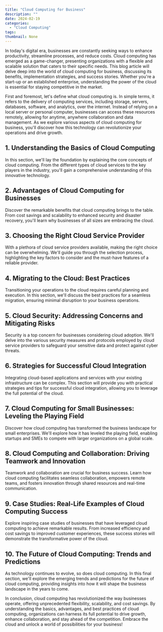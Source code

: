 ```yaml
---
title: "Cloud Computing for Business"
description: ""
date: 2024-02-19
categories:
  - "Cloud Computing"
tags:
thumbnail: None
---
```


<p>In today's digital era, businesses are constantly seeking ways to enhance productivity, streamline processes, and reduce costs. Cloud computing has emerged as a game-changer, presenting organizations with a flexible and scalable solution that caters to their specific needs. This blog article will delve deep into the world of cloud computing for business, discussing its benefits, implementation strategies, and success stories. Whether you're a start-up or an established enterprise, understanding the power of the cloud is essential for staying competitive in the market.</p>

<p>First and foremost, let's define what cloud computing is. In simple terms, it refers to the delivery of computing services, including storage, servers, databases, software, and analytics, over the internet. Instead of relying on a local server or personal computer, businesses can access these resources remotely, allowing for anytime, anywhere collaboration and data management. As we explore various aspects of cloud computing for business, you'll discover how this technology can revolutionize your operations and drive growth.</p>

<h2>1. Understanding the Basics of Cloud Computing</h2>
<p>In this section, we'll lay the foundation by explaining the core concepts of cloud computing. From the different types of cloud services to the key players in the industry, you'll gain a comprehensive understanding of this innovative technology.</p>

<h2>2. Advantages of Cloud Computing for Businesses</h2>
<p>Discover the remarkable benefits that cloud computing brings to the table. From cost savings and scalability to enhanced security and disaster recovery, you'll learn why businesses of all sizes are embracing the cloud.</p>

<h2>3. Choosing the Right Cloud Service Provider</h2>
<p>With a plethora of cloud service providers available, making the right choice can be overwhelming. We'll guide you through the selection process, highlighting the key factors to consider and the must-have features of a reliable provider.</p>

<h2>4. Migrating to the Cloud: Best Practices</h2>
<p>Transitioning your operations to the cloud requires careful planning and execution. In this section, we'll discuss the best practices for a seamless migration, ensuring minimal disruption to your business operations.</p>

<h2>5. Cloud Security: Addressing Concerns and Mitigating Risks</h2>
<p>Security is a top concern for businesses considering cloud adoption. We'll delve into the various security measures and protocols employed by cloud service providers to safeguard your sensitive data and protect against cyber threats.</p>

<h2>6. Strategies for Successful Cloud Integration</h2>
<p>Integrating cloud-based applications and services with your existing infrastructure can be complex. This section will provide you with practical strategies and tips for successful cloud integration, allowing you to leverage the full potential of the cloud.</p>

<h2>7. Cloud Computing for Small Businesses: Leveling the Playing Field</h2>
<p>Discover how cloud computing has transformed the business landscape for small enterprises. We'll explore how it has leveled the playing field, enabling startups and SMEs to compete with larger organizations on a global scale.</p>

<h2>8. Cloud Computing and Collaboration: Driving Teamwork and Innovation</h2>
<p>Teamwork and collaboration are crucial for business success. Learn how cloud computing facilitates seamless collaboration, empowers remote teams, and fosters innovation through shared resources and real-time communication.</p>

<h2>9. Case Studies: Real-Life Examples of Cloud Computing Success</h2>
<p>Explore inspiring case studies of businesses that have leveraged cloud computing to achieve remarkable results. From increased efficiency and cost savings to improved customer experiences, these success stories will demonstrate the transformative power of the cloud.</p>

<h2>10. The Future of Cloud Computing: Trends and Predictions</h2>
<p>As technology continues to evolve, so does cloud computing. In this final section, we'll explore the emerging trends and predictions for the future of cloud computing, providing insights into how it will shape the business landscape in the years to come.</p>

<p>In conclusion, cloud computing has revolutionized the way businesses operate, offering unprecedented flexibility, scalability, and cost savings. By understanding the basics, advantages, and best practices of cloud computing, organizations can harness its full potential to drive growth, enhance collaboration, and stay ahead of the competition. Embrace the cloud and unlock a world of possibilities for your business!</p>